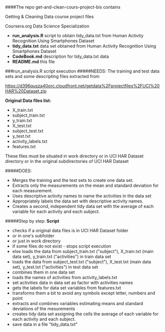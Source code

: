 ####The repo get-and-clean-cours-project-bis contains

Getting & Cleaning Data course project files

Coursera.org Data Science Specialization

* **run_analysis.R**
		script to obtain tidy_data.txt from Human Activity Recognition Using Smartphones Dataset
* **tidy_data.txt**
		data set obtained from Human Activity Recognition Using Smartphones Dataset
* **CodeBook.md**
		description for tidy_data.txt data
* **README.md**
		this file

###run_analysis.R script execution
#####NEEDS:
The training and test data sets and some descripting files extracted from 

https://d396qusza40orc.cloudfront.net/getdata%2Fprojectfiles%2FUCI%20HAR%20Dataset.zip

**Original Data files list:**

* X_train.txt
* subject_train.txt
* y_train.txt
* X_test.txt
* subject_test.txt
* y_test.txt
* activity_labels.txt
* features.txt

These files must be situated in work directory 
or in  UCI HAR Dataset directory 
or in the original subdirectories of UCI HAR Dataset


#####DOES:

* Merges the training and the test sets to create one data set.
* Extracts only the measurements on the mean and standard deviation for each measurement. 
* Uses descriptive activity names to name the activities in the data set
* Appropriately labels the data set with descriptive activity names. 
* Creates a second, independent tidy data set with the average of each variable for each activity and each subject. 

#####Step by step:
**Script** 
* checks if a original data files is in UCI HAR Dataset folder 
* or in one's subfolder
* or just in work directory
* if some files do not exist - stops script execution
* else loads the data from subject_train.txt ("subject"), X_train.txt (main data set), y_train.txt ("activities") in train data set
* loads the data from subject_test.txt ("subject"), X_test.txt (main data set),  y_test.txt ("activities") in test data set
* combines them in one data set
* loads the names of activities from activity_labels.txt
* set activities data in data set as factor with activities names
* gets the labels for data set variables from features.txt
* transforms them a bit to avoid any symbols except letter, numbers and point
* extracts and combines variables estimating means and standard deviations of the mesurements
* creates tidy data set assigning the cells the average of each variable for each activity and each subject.
* save data in a file "tidy_data.txt"

